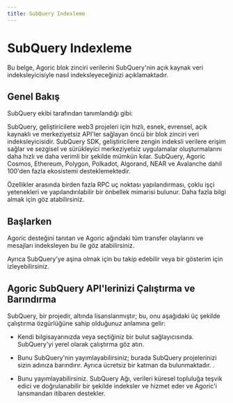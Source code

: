 ```yaml
---
title: SubQuery Indexleme
---
```


# SubQuery Indexleme

Bu belge, Agoric blok zinciri verilerini SubQuery'nin açık kaynak veri indeksleyicisiyle nasıl indeksleyeceğinizi açıklamaktadır.

## Genel Bakış

SubQuery ekibi tarafından tanımlandığı gibi:

SubQuery, geliştiricilere web3 projeleri için hızlı, esnek, evrensel, açık kaynaklı ve merkeziyetsiz API'ler sağlayan öncü bir blok zinciri veri indeksleyicisidir. SubQuery SDK, geliştiricilere zengin indeksli verilere erişim sağlar ve sezgisel ve sürükleyici merkeziyetsiz uygulamalar oluşturmalarını daha hızlı ve daha verimli bir şekilde mümkün kılar. SubQuery, Agoric Cosmos, Ethereum, Polygon, Polkadot, Algorand, NEAR ve Avalanche dahil 100'den fazla ekosistemi desteklemektedir.

Özellikler arasında birden fazla RPC uç noktası yapılandırması, çoklu işçi yetenekleri ve yapılandırılabilir bir önbellek mimarisi bulunur. Daha fazla bilgi almak için  göz atabilirsiniz.

## Başlarken

Agoric desteğini tanıtan ve Agoric ağındaki tüm transfer olaylarını ve mesajları indeksleyen bu  ile göz atabilirsiniz.

Ayrıca SubQuery'ye aşina olmak için bu  takip edebilir veya bir gösterim için  izleyebilirsiniz.

## Agoric SubQuery API'lerinizi Çalıştırma ve Barındırma

SubQuery,  bir projedir,  altında lisanslanmıştır; bu, onu aşağıdaki üç şekilde çalıştırma özgürlüğüne sahip olduğunuz anlamına gelir:

- Kendi bilgisayarınızda veya seçtiğiniz bir bulut sağlayıcısında. SubQuery'yi yerel olarak çalıştırma  göz atın.

- Bunu SubQuery'nin  yayımlayabilirsiniz; burada SubQuery projelerinizi sizin adınıza barındırır. Ayrıca ücretsiz bir katman da bulunmaktadır. .

- Bunu  yayımlayabilirsiniz. SubQuery Ağı, verileri küresel topluluğa teşvik edici ve doğrulanabilir bir şekilde indeksler ve hizmet eder ve Agoric'i lansmandan itibaren destekler.

